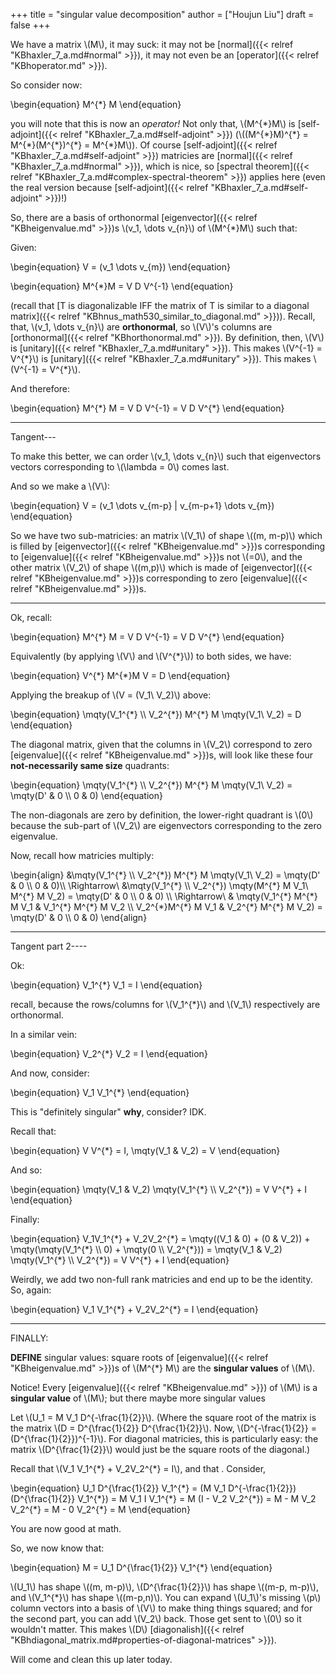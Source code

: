 +++
title = "singular value decomposition"
author = ["Houjun Liu"]
draft = false
+++

We have a matrix \\(M\\), it may suck: it may not be [normal]({{< relref "KBhaxler_7_a.md#normal" >}}), it may not even be an [operator]({{< relref "KBhoperator.md" >}}).

So consider now:

\begin{equation}
M^{\*} M
\end{equation}

you will note that this is now an _operator!_ Not only that, \\(M^{\*}M\\) is [self-adjoint]({{< relref "KBhaxler_7_a.md#self-adjoint" >}}) (\\((M^{\*}M)^{\*} = M^{\*}(M^{\*})^{\*} = M^{\*}M\\)). Of course [self-adjoint]({{< relref "KBhaxler_7_a.md#self-adjoint" >}}) matricies are [normal]({{< relref "KBhaxler_7_a.md#normal" >}}), which is nice, so [spectral theorem]({{< relref "KBhaxler_7_a.md#complex-spectral-theorem" >}}) applies here (even the real version because [self-adjoint]({{< relref "KBhaxler_7_a.md#self-adjoint" >}})!)

So, there are a basis of orthonormal [eigenvector]({{< relref "KBheigenvalue.md" >}})s \\(v\_1, \dots v\_{n}\\) of \\(M^{\*}M\\) such that:

Given:

\begin{equation}
V = (v\_1 \dots v\_{m})
\end{equation}

\begin{equation}
M^{\*}M = V D V^{-1}
\end{equation}

(recall that [T is diagonalizable IFF the matrix of T is similar to a diagonal matrix]({{< relref "KBhnus_math530_similar_to_diagonal.md" >}})). Recall, that, \\(v\_1, \dots v\_{n}\\) are **orthonormal**, so \\(V\\)'s columns are [orthonormal]({{< relref "KBhorthonormal.md" >}}). By definition, then, \\(V\\) is [unitary]({{< relref "KBhaxler_7_a.md#unitary" >}}). This makes \\(V^{-1} = V^{\*}\\) is [unitary]({{< relref "KBhaxler_7_a.md#unitary" >}}). This makes \\(V^{-1} = V^{\*}\\).

And therefore:

\begin{equation}
M^{\*} M = V D V^{-1} = V D V^{\*}
\end{equation}

---

Tangent---

To make this better, we can order \\(v\_1, \dots v\_{n}\\) such that eigenvectors vectors corresponding to \\(\lambda = 0\\) comes last.

And so we make a \\(V\\):

\begin{equation}
V = (v\_1 \dots v\_{m-p} | v\_{m-p+1} \dots v\_{m})
\end{equation}

So we have two sub-matricies: an matrix \\(V\_1\\) of shape \\((m, m-p)\\) which is filled by [eigenvector]({{< relref "KBheigenvalue.md" >}})s corresponding to [eigenvalue]({{< relref "KBheigenvalue.md" >}})s not \\(=0\\), and the other matrix \\(V\_2\\) of shape \\((m,p)\\) which is made of [eigenvector]({{< relref "KBheigenvalue.md" >}})s corresponding to zero [eigenvalue]({{< relref "KBheigenvalue.md" >}})s.

---

Ok, recall:

\begin{equation}
M^{\*} M = V D V^{-1} = V D V^{\*}
\end{equation}

Equivalently (by applying \\(V\\) and \\(V^{\*}\\)) to both sides, we have:

\begin{equation}
V^{\*} M^{\*}M V = D
\end{equation}

Applying the breakup of \\(V = (V\_1\ V\_2)\\) above:

\begin{equation}
\mqty(V\_1^{\*} \\\ V\_2^{\*}) M^{\*} M \mqty(V\_1\ V\_2) = D
\end{equation}

The diagonal matrix, given that the columns in \\(V\_2\\) correspond to zero [eigenvalue]({{< relref "KBheigenvalue.md" >}})s, will look like these four **not-necessarily same size** quadrants:

\begin{equation}
\mqty(V\_1^{\*} \\\ V\_2^{\*}) M^{\*} M \mqty(V\_1\ V\_2) = \mqty(D' & 0 \\\ 0 & 0)
\end{equation}

The non-diagonals are zero by definition, the lower-right quadrant is \\(0\\) because the sub-part of \\(V\_2\\) are eigenvectors corresponding to the zero eigenvalue.

Now, recall how matricies multiply:

\begin{align}
&\mqty(V\_1^{\*} \\\ V\_2^{\*}) M^{\*} M \mqty(V\_1\ V\_2) = \mqty(D' & 0 \\\ 0 & 0)\\\\
\Rightarrow\ &\mqty(V\_1^{\*} \\\ V\_2^{\*}) \mqty(M^{\*} M V\_1\ M^{\*} M V\_2) = \mqty(D' & 0 \\\ 0 & 0) \\\\
\Rightarrow\ & \mqty(V\_1^{\*} M^{\*} M V\_1 & V\_1^{\*} M^{\*} M V\_2 \\\ V\_2^{\*}M^{\*} M V\_1 & V\_2^{\*} M^{\*} M V\_2)  = \mqty(D' & 0 \\\ 0 & 0)
\end{align}

---

Tangent part 2----

Ok:

\begin{equation}
V\_1^{\*} V\_1 = I
\end{equation}

recall, because the rows/columns for \\(V\_1^{\*}\\) and \\(V\_1\\) respectively are orthonormal.

In a similar vein:

\begin{equation}
V\_2^{\*} V\_2 = I
\end{equation}

And now, consider:

\begin{equation}
V\_1 V\_1^{\*}
\end{equation}

This is "definitely singular" **why**, consider? IDK.

Recall that:

\begin{equation}
V V^{\*} = I, \mqty(V\_1 & V\_2) = V
\end{equation}

And so:

\begin{equation}
\mqty(V\_1 & V\_2) \mqty(V\_1^{\*} \\\ V\_2^{\*}) = V V^{\*} + I
\end{equation}

Finally:

\begin{equation}
V\_1V\_1^{\*} + V\_2V\_2^{\*} = \mqty((V\_1 & 0) + (0 & V\_2)) + \mqty(\mqty(V\_1^{\*} \\\ 0) + \mqty(0 \\\ V\_2^{\*})) = \mqty(V\_1 & V\_2) \mqty(V\_1^{\*} \\\ V\_2^{\*}) = V V^{\*} + I
\end{equation}

Weirdly, we add two non-full rank matricies and end up to be the identity. So, again:

\begin{equation}
V\_1 V\_1^{\*} + V\_2V\_2^{\*} = I
\end{equation}

---

FINALLY:

**DEFINE** singular values: square roots of [eigenvalue]({{< relref "KBheigenvalue.md" >}})s of \\(M^{\*} M\\) are the **singular values** of \\(M\\).

Notice! Every [eigenvalue]({{< relref "KBheigenvalue.md" >}}) of \\(M\\) is a **singular value** of \\(M\\); but there maybe more singular values

Let \\(U\_1 = M V\_1 D^{-\frac{1}{2}}\\). (Where the square root of the matrix is the matrix \\(D = D^{\frac{1}{2}} D^{\frac{1}{2}}\\). Now, \\(D^{-\frac{1}{2}} = (D^{\frac{1}{2}})^{-1}\\). For diagonal matricies, this is particularly easy: the matrix \\(D^{\frac{1}{2}}\\) would just be the square roots of the diagonal.)

Recall that \\(V\_1 V\_1^{\*} + V\_2V\_2^{\*} = I\\), and that . Consider,

\begin{equation}
U\_1 D^{\frac{1}{2}} V\_1^{\*} = (M V\_1 D^{-\frac{1}{2}}) (D^{\frac{1}{2}} V\_1^{\*}) = M V\_1 I V\_1^{\*} = M (I - V\_2 V\_2^{\*}) = M - M V\_2 V\_2^{\*} = M - 0 V\_2^{\*} = M
\end{equation}

You are now good at math.

So, we now know that:

\begin{equation}
M = U\_1 D^{\frac{1}{2}} V\_1^{\*}
\end{equation}

\\(U\_1\\) has shape \\((m, m-p)\\), \\(D^{\frac{1}{2}}\\) has shape \\((m-p, m-p)\\), and \\(V\_1^{\*}\\) has shape \\((m-p,n)\\). You can expand \\(U\_1\\)'s missing \\(p\\) column vectors into a basis of \\(V\\) to make thing things squared; and for the second part, you can add \\(V\_2\\) back. Those get sent to \\(0\\) so it wouldn't matter. This makes \\(D\\) [diagonalish]({{< relref "KBhdiagonal_matrix.md#properties-of-diagonal-matrices" >}}).

Will come and clean this up later today.